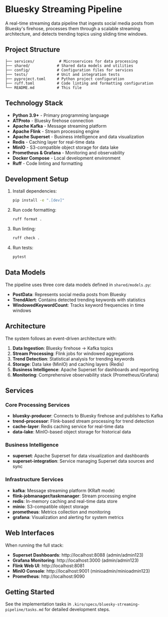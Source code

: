 # Bluesky Streaming Pipeline

A real-time streaming data pipeline that ingests social media posts from Bluesky's firehose, processes them through a scalable streaming architecture, and detects trending topics using sliding time windows.

## Project Structure

```
├── services/           # Microservices for data processing
├── shared/            # Shared data models and utilities
├── config/            # Configuration files for services
├── tests/             # Unit and integration tests
├── pyproject.toml     # Python project configuration
├── ruff.toml          # Code linting and formatting configuration
└── README.md          # This file
```

## Technology Stack

- **Python 3.9+** - Primary programming language
- **ATProto** - Bluesky firehose connection
- **Apache Kafka** - Message streaming platform
- **Apache Flink** - Stream processing engine
- **Apache Superset** - Business intelligence and data visualization
- **Redis** - Caching layer for real-time data
- **MinIO** - S3-compatible object storage for data lake
- **Prometheus & Grafana** - Monitoring and observability
- **Docker Compose** - Local development environment
- **Ruff** - Code linting and formatting

## Development Setup

1. Install dependencies:
   ```bash
   pip install -e ".[dev]"
   ```

2. Run code formatting:
   ```bash
   ruff format .
   ```

3. Run linting:
   ```bash
   ruff check .
   ```

4. Run tests:
   ```bash
   pytest
   ```

## Data Models

The pipeline uses three core data models defined in `shared/models.py`:

- **PostData**: Represents social media posts from Bluesky
- **TrendAlert**: Contains detected trending keywords with statistics
- **WindowedKeywordCount**: Tracks keyword frequencies in time windows

## Architecture

The system follows an event-driven architecture with:

1. **Data Ingestion**: Bluesky firehose → Kafka topics
2. **Stream Processing**: Flink jobs for windowed aggregations
3. **Trend Detection**: Statistical analysis for trending keywords
4. **Storage**: Data lake (MinIO) and caching layers (Redis)
5. **Business Intelligence**: Apache Superset for dashboards and reporting
6. **Monitoring**: Comprehensive observability stack (Prometheus/Grafana)

## Services

### Core Processing Services
- **bluesky-producer**: Connects to Bluesky firehose and publishes to Kafka
- **trend-processor**: Flink-based stream processing for trend detection
- **cache-layer**: Redis caching service for real-time data
- **data-lake**: MinIO-based object storage for historical data

### Business Intelligence
- **superset**: Apache Superset for data visualization and dashboards
- **superset-integration**: Service managing Superset data sources and sync

### Infrastructure Services
- **kafka**: Message streaming platform (KRaft mode)
- **flink-jobmanager/taskmanager**: Stream processing engine
- **redis**: In-memory caching and real-time data store
- **minio**: S3-compatible object storage
- **prometheus**: Metrics collection and monitoring
- **grafana**: Visualization and alerting for system metrics

## Web Interfaces

When running the full stack:

- **Superset Dashboards**: http://localhost:8088 (admin/admin123)
- **Grafana Monitoring**: http://localhost:3000 (admin/admin123)
- **Flink Web UI**: http://localhost:8081
- **MinIO Console**: http://localhost:9001 (minioadmin/minioadmin123)
- **Prometheus**: http://localhost:9090

## Getting Started

See the implementation tasks in `.kiro/specs/bluesky-streaming-pipeline/tasks.md` for detailed development steps.